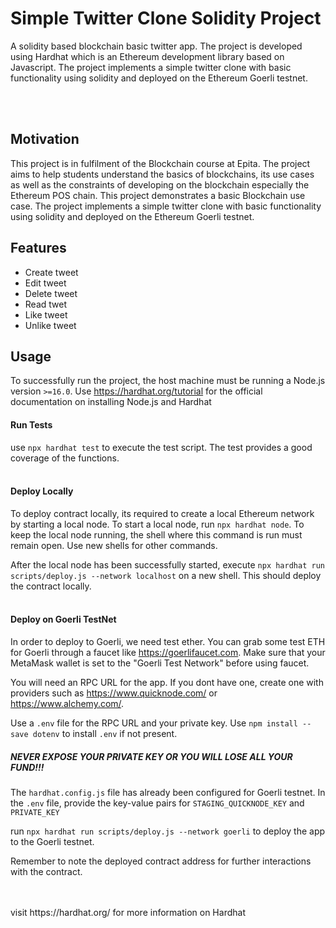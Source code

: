 # Simple Twitter Clone Solidity Project
A solidity based blockchain basic twitter app. The project is developed using Hardhat which is an Ethereum development library based on Javascript. The project implements a simple twitter clone with basic functionality using solidity and deployed on the Ethereum Goerli testnet.

<br />
<br />

## Motivation
This project is in fulfilment of the Blockchain course at Epita. The project aims to help students understand the basics of blockchains, its use cases as well as the constraints of developing on the blockchain especially the Ethereum POS chain. 
This project demonstrates a basic Blockchain use case. The project implements a simple twitter clone with basic functionality using solidity and deployed on the Ethereum Goerli testnet. 

## Features
* Create tweet
* Edit tweet
* Delete tweet
* Read twet
* Like tweet
* Unlike tweet

## Usage
To successfully run the project, the host machine must be running a Node.js version `>=16.0`. 
Use https://hardhat.org/tutorial for the official documentation on installing Node.js and Hardhat

#### Run Tests
use `npx hardhat test` to execute the test script. The test provides a good coverage of the functions. 
<br />
<br />

#### Deploy Locally
To deploy contract locally, its required to create a local Ethereum network by starting a local node.
To start a local node, run `npx hardhat node`. To keep the local node running, the shell where this command is run must remain open. 
Use new shells for other commands. 

After the local node has been successfully started, execute `npx hardhat run scripts/deploy.js --network localhost` on a new shell.
This should deploy the contract locally. 
<br />
<br />

#### Deploy on Goerli TestNet
In order to deploy to Goerli, we need test ether. You can grab some test ETH for Goerli through a faucet like https://goerlifaucet.com. Make sure that your MetaMask wallet is set to the "Goerli Test Network" before using faucet.

You will need an RPC URL for the app. If you dont have one, create one with providers such as https://www.quicknode.com/ or https://www.alchemy.com/.

Use a `.env` file for the RPC URL and your private key. Use `npm install --save dotenv` to install `.env` if not present. 
##### NEVER EXPOSE YOUR PRIVATE KEY OR YOU WILL LOSE ALL YOUR FUND!!!

The `hardhat.config.js` file has already been configured for Goerli testnet. 
In the `.env` file, provide the key-value pairs for `STAGING_QUICKNODE_KEY` and `PRIVATE_KEY`

run `npx hardhat run scripts/deploy.js --network goerli` to deploy the app to the Goerli testnet. 

Remember to note the deployed contract address for further interactions with the contract. 

<br />
<br />
visit https://hardhat.org/ for more information on Hardhat

